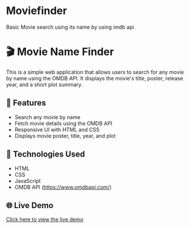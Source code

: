 # Moviefinder
Basic Movie search using its name by using imdb api
# 🎬 Movie Name Finder

This is a simple web application that allows users to search for any movie by name using the OMDB API. It displays the movie's title, poster, release year, and a short plot summary.

## 🚀 Features

- Search any movie by name
- Fetch movie details using the OMDB API
- Responsive UI with HTML and CSS
- Displays movie poster, title, year, and plot

## 🔧 Technologies Used

- HTML
- CSS
- JavaScript
- OMDB API (https://www.omdbapi.com/)

## 🌐 Live Demo

[Click here to view the live demo]( https://azimil7498.github.io/Moviefinder/)  





